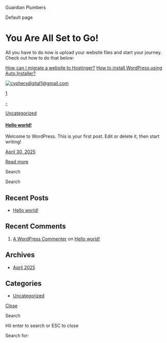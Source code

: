 Guardian Plumbers



Default page






You Are All Set to Go!
======================

All you have to do now is upload your website files and start your journey. Check out how to do that below:

[How can I migrate a website to Hostinger?](https://support.hostinger.com/en/articles/4455931-how-can-i-migrate-website-to-hostinger)
[How to install WordPress using Auto Installer?](https://support.hostinger.com/en/articles/3220304-how-to-install-wordpress-using-auto-installer)

[![cypherxdigital1@gmail.com](https://secure.gravatar.com/avatar/8f4fe1d1a7abde2eb38654dbd5651a517314b8dc68d5c1beaedc2ce1c26140b9?s=40&d=mm&r=g)](https://cypherxdigital.com/author/cypherxdigital1gmail-com/ "By cypherxdigital1@gmail.com")

[1](https://cypherxdigital.com/2025/04/30/hello-world/#comments)

[-](# "Like this")

[Uncategorized](https://cypherxdigital.com/category/uncategorized/)

#### [Hello world!](https://cypherxdigital.com/2025/04/30/hello-world/)

Welcome to WordPress. This is your first post. Edit or delete it, then start writing!

[April 30, 2025](https://cypherxdigital.com/2025/04/30/hello-world/)

[Read more](https://cypherxdigital.com/2025/04/30/hello-world/)

Search

Search

Recent Posts
------------

* [Hello world!](https://cypherxdigital.com/2025/04/30/hello-world/)

Recent Comments
---------------

1. [A WordPress Commenter](https://wordpress.org/) on [Hello world!](https://cypherxdigital.com/2025/04/30/hello-world/#comment-1)

Archives
--------

* [April 2025](https://cypherxdigital.com/2025/04/)

Categories
----------

* [Uncategorized](https://cypherxdigital.com/category/uncategorized/)





[Close](#)

Search

Hit enter to search or ESC to close

Search for: